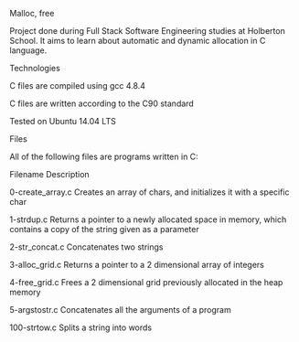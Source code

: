 Malloc, free

Project done during Full Stack Software Engineering studies at Holberton School. It aims to learn about automatic and dynamic allocation in C language.

Technologies

C files are compiled using gcc 4.8.4

C files are written according to the C90 standard

Tested on Ubuntu 14.04 LTS

Files

All of the following files are programs written in C:


Filename	Description

0-create_array.c	Creates an array of chars, and initializes it with a specific char

1-strdup.c	Returns a pointer to a newly allocated space in memory, which contains a copy of the string given as a parameter

2-str_concat.c	Concatenates two strings

3-alloc_grid.c	Returns a pointer to a 2 dimensional array of integers

4-free_grid.c	Frees a 2 dimensional grid previously allocated in the heap memory

5-argstostr.c	Concatenates all the arguments of a program

100-strtow.c	Splits a string into words
